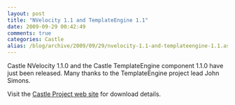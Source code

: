```yaml
---
layout: post
title: "NVelocity 1.1 and TemplateEngine 1.1"
date: 2009-09-29 00:42:49
comments: true
categories: Castle
alias: /blog/archive/2009/09/29/nvelocity-1.1-and-templateengine-1.1.aspx
---
```


Castle NVelocity 1.1.0 and the Castle TemplateEngine component 1.1.0 have just been released. Many thanks to the TemplateEngine project
lead John Simons.

Visit the [Castle Project web site][1] for download details.

[1]: http://www.castleproject.org/
